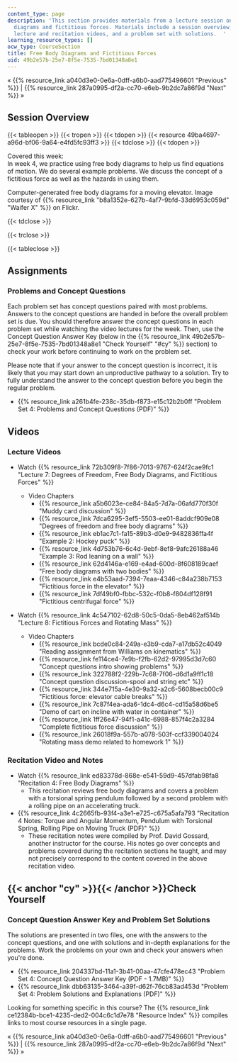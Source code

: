 ```yaml
---
content_type: page
description: 'This section provides materials from a lecture session on free body
  diagrams and fictitious forces. Materials include a session overview, assignments,
  lecture and recitation videos, and a problem set with solutions.  '
learning_resource_types: []
ocw_type: CourseSection
title: Free Body Diagrams and Fictitious Forces
uid: 49b2e57b-25e7-8f5e-7535-7bd01348a8e1
---
```


« {{% resource_link a040d3e0-0e6a-0dff-a6b0-aad775496601 "Previous" %}} | {{% resource_link 287a0995-df2a-cc70-e6eb-9b2dc7a86f9d "Next" %}} »

Session Overview
----------------

{{< tableopen >}}
{{< tropen >}}
{{< tdopen >}}
{{< resource 49ba4697-a96d-bf06-9a64-e4fd5fc93ff3 >}}
{{< tdclose >}}
{{< tdopen >}}


Covered this week:  
In week 4, we practice using free body diagrams to help us find equations of motion. We do several example problems. We discuss the concept of a fictitious force as well as the hazards in using them.

Computer-generated free body diagrams for a moving elevator. Image courtesy of {{% resource_link "b8a1352e-627b-4af7-9bfd-33d6953c059d" "Waifer X" %}} on Flickr.


{{< tdclose >}}

{{< trclose >}}

{{< tableclose >}}

Assignments
-----------

### Problems and Concept Questions

Each problem set has concept questions paired with most problems. Answers to the concept questions are handed in before the overall problem set is due. You should therefore answer the concept questions in each problem set while watching the video lectures for the week. Then, use the Concept Question Answer Key (below in the {{% resource_link 49b2e57b-25e7-8f5e-7535-7bd01348a8e1 "Check Yourself" "#cy" %}} section) to check your work before continuing to work on the problem set.

Please note that if your answer to the concept question is incorrect, it is likely that you may start down an unproductive pathway to a solution. Try to fully understand the answer to the concept question before you begin the regular problem.

*   {{% resource_link a261b4fe-238c-35db-f873-e15c12b2b0ff "Problem Set 4: Problems and Concept Questions (PDF)" %}}

Videos
------

### Lecture Videos

*   Watch {{% resource_link 72b309f8-7f86-7013-9767-624f2cae9fc1 "Lecture 7: Degrees of Freedom, Free Body Diagrams, and Fictitious Forces" %}}
    *   Video Chapters
        *   {{% resource_link a5b6023e-ce84-84a5-7d7a-06afd770f30f "Muddy card discussion" %}}
        *   {{% resource_link 7dca6295-3ef5-5503-ee01-8addcf909e08 "Degrees of freedom and free body diagrams" %}}
        *   {{% resource_link eb1ac7c1-fa15-89b3-d0e9-9482836ffa4f "Example 2: Hockey puck" %}}
        *   {{% resource_link 4d753b76-6c4d-9ebf-8ef8-9afc26188a46 "Example 3: Rod leaning on a wall" %}}
        *   {{% resource_link 62d4146a-e169-e4ad-600d-8f608189caef "Free body diagrams with two bodies" %}}
        *   {{% resource_link e4b53aad-7394-7eaa-4346-c84a238b7153 "Fictitious force in the elevator" %}}
        *   {{% resource_link 7df49bf0-fbbc-532c-f0b8-f804df128f91 "Fictitious centrifugal force" %}}

*   Watch {{% resource_link 4c547102-62d8-50c5-0da5-8eb462af514b "Lecture 8: Fictitious Forces and Rotating Mass" %}}
    *   Video Chapters
        *   {{% resource_link bcde0c84-249a-e3b9-cda7-a17db52c4049 "Reading assignment from Williams on kinematics" %}}
        *   {{% resource_link fe114ce4-7e9b-f2fb-62d2-97995d3d7c60 "Concept questions intro showing problems" %}}
        *   {{% resource_link 322788f2-229b-7c68-7f06-d6d1a9ff1c18 "Concept question discussion-spool and string etc" %}}
        *   {{% resource_link 344e715a-4e30-9a32-a2c6-5608becb00c9 "Fictitious force: elevator cable breaks" %}}
        *   {{% resource_link 7c87f4ea-ada6-1dc4-d6c4-cd15a58d6be5 "Demo of cart on incline with water in container" %}}
        *   {{% resource_link 1ff26e47-94f1-a41c-6988-857f4c2a3284 "Complete fictitious force discussion" %}}
        *   {{% resource_link 26018f9a-557b-a078-503f-ccf339004024 "Rotating mass demo related to homework 1" %}}

### Recitation Video and Notes

*   Watch {{% resource_link ed83378d-868e-e541-59d9-457dfab98fa8 "Recitation 4: Free Body Diagrams" %}}
    *   This recitation reviews free body diagrams and covers a problem with a torsional spring pendulum followed by a second problem with a rolling pipe on an accelerating truck.
*   {{% resource_link 4c2665fb-93f4-a3e1-e725-c675a5afa793 "Recitation 4 Notes: Torque and Angular Momentum, Pendulum with Torsional Spring, Rolling Pipe on Moving Truck (PDF)" %}}
    *   These recitation notes were compiled by Prof. David Gossard, another instructor for the course. His notes go over concepts and problems covered during the recitation sections he taught, and may not precisely correspond to the content covered in the above recitation video.

{{< anchor "cy" >}}{{< /anchor >}}Check Yourself
------------------------------------------------

### Concept Question Answer Key and Problem Set Solutions

The solutions are presented in two files, one with the answers to the concept questions, and one with solutions and in-depth explanations for the problems. Work the problems on your own and check your answers when you're done.

*   {{% resource_link 204337bd-11a1-3b41-00aa-47cfe478ec43 "Problem Set 4: Concept Question Answer Key (PDF - 1.7MB)" %}}
*   {{% resource_link dbb63135-3464-a39f-d62f-76cb83ad453d "Problem Set 4: Problem Solutions and Explanations (PDF)" %}}

Looking for something specific in this course? The {{% resource_link ce12384b-bce1-4235-ded2-004c6c1d7e78 "Resource Index" %}} compiles links to most course resources in a single page.

« {{% resource_link a040d3e0-0e6a-0dff-a6b0-aad775496601 "Previous" %}} | {{% resource_link 287a0995-df2a-cc70-e6eb-9b2dc7a86f9d "Next" %}} »